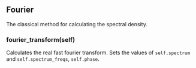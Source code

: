 ## Fourier

The classical method for calculating the spectral density.

### fourier_transform(self)

Calculates the real fast fourier transform.
Sets the values of `self.spectrum` and `self.spectrum_freqs`, `self.phase`.

